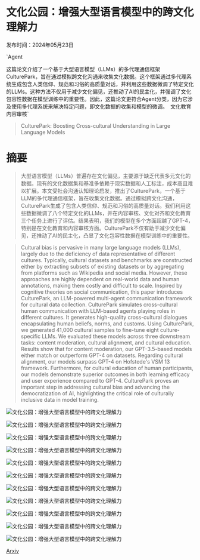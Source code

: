 # 文化公园：增强大型语言模型中的跨文化理解力

发布时间：2024年05月23日

`Agent

这篇论文介绍了一个基于大型语言模型（LLMs）的多代理通信框架CulturePark，旨在通过模拟跨文化沟通来收集文化数据。这个框架通过多代理系统生成包含人类信仰、规范和习俗的高质量对话，并利用这些数据微调了特定文化的LLMs。这种方法不仅用于减少文化偏见，还推动了AI的民主化，并强调了文化包容性数据在模型训练中的重要性。因此，这篇论文更符合Agent分类，因为它涉及使用多代理系统来解决特定问题，即文化数据的收集和模型的微调。` `文化教育` `内容审核`

> CulturePark: Boosting Cross-cultural Understanding in Large Language Models

# 摘要

> 大型语言模型（LLMs）普遍存在文化偏见，主要源于缺乏代表多元文化的数据。现有的文化数据集和基准多依赖于现实数据和人工标注，成本高且难以扩展。本文受社会沟通认知理论启发，推出了CulturePark，一个基于LLM的多代理通信框架，旨在收集文化数据。通过模拟跨文化沟通，CulturePark生成了包含人类信仰、规范和习俗的高质量对话。我们利用这些数据微调了八个特定文化的LLMs，并在内容审核、文化对齐和文化教育三个任务上进行了评估。结果表明，我们的模型在多个方面超越了GPT-4，特别是在文化教育和内容审核方面。CulturePark不仅有助于减少文化偏见，还推动了AI的民主化，凸显了文化包容性数据在模型训练中的重要性。

> Cultural bias is pervasive in many large language models (LLMs), largely due to the deficiency of data representative of different cultures. Typically, cultural datasets and benchmarks are constructed either by extracting subsets of existing datasets or by aggregating from platforms such as Wikipedia and social media. However, these approaches are highly dependent on real-world data and human annotations, making them costly and difficult to scale. Inspired by cognitive theories on social communication, this paper introduces CulturePark, an LLM-powered multi-agent communication framework for cultural data collection. CulturePark simulates cross-cultural human communication with LLM-based agents playing roles in different cultures. It generates high-quality cross-cultural dialogues encapsulating human beliefs, norms, and customs. Using CulturePark, we generated 41,000 cultural samples to fine-tune eight culture-specific LLMs. We evaluated these models across three downstream tasks: content moderation, cultural alignment, and cultural education. Results show that for content moderation, our GPT-3.5-based models either match or outperform GPT-4 on datasets. Regarding cultural alignment, our models surpass GPT-4 on Hofstede's VSM 13 framework. Furthermore, for cultural education of human participants, our models demonstrate superior outcomes in both learning efficacy and user experience compared to GPT-4. CulturePark proves an important step in addressing cultural bias and advancing the democratization of AI, highlighting the critical role of culturally inclusive data in model training.

![文化公园：增强大型语言模型中的跨文化理解力](../../../paper_images/2405.15145/x1.png)

![文化公园：增强大型语言模型中的跨文化理解力](../../../paper_images/2405.15145/x2.png)

![文化公园：增强大型语言模型中的跨文化理解力](../../../paper_images/2405.15145/x3.png)

![文化公园：增强大型语言模型中的跨文化理解力](../../../paper_images/2405.15145/x5.png)

![文化公园：增强大型语言模型中的跨文化理解力](../../../paper_images/2405.15145/x6.png)

![文化公园：增强大型语言模型中的跨文化理解力](../../../paper_images/2405.15145/x7.png)

![文化公园：增强大型语言模型中的跨文化理解力](../../../paper_images/2405.15145/x8.png)

![文化公园：增强大型语言模型中的跨文化理解力](../../../paper_images/2405.15145/x9.png)

![文化公园：增强大型语言模型中的跨文化理解力](../../../paper_images/2405.15145/x10.png)

![文化公园：增强大型语言模型中的跨文化理解力](../../../paper_images/2405.15145/x11.png)

![文化公园：增强大型语言模型中的跨文化理解力](../../../paper_images/2405.15145/x12.png)

[Arxiv](https://arxiv.org/abs/2405.15145)
